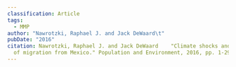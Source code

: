 ```yaml
---
classification: Article
tags:
  - MMP
author: "Nawrotzki, Raphael J. and Jack DeWaard\t"
pubDate: "2016"
citation: Nawrotzki, Raphael J. and Jack DeWaard	"Climate shocks and the timing
  of migration from Mexico." Population and Environment, 2016, pp. 1-29.
---
```

